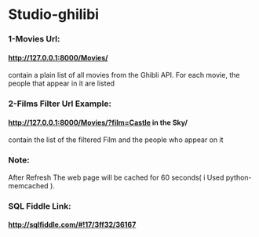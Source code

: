 # Studio-ghilibi

### 1-Movies Url:
#### http://127.0.0.1:8000/Movies/
contain a plain list of all movies from the Ghibli API. For each movie, the people that appear in it are listed


### 2-Films Filter Url Example:
#### http://127.0.0.1:8000/Movies/?film=Castle in the Sky/
contain the list of the filtered Film and the people who appear on it 


### Note:
After Refresh The web page  will be cached for 60 seconds( i Used python-memcached ).

### SQL Fiddle Link:
#### http://sqlfiddle.com/#!17/3ff32/36167
